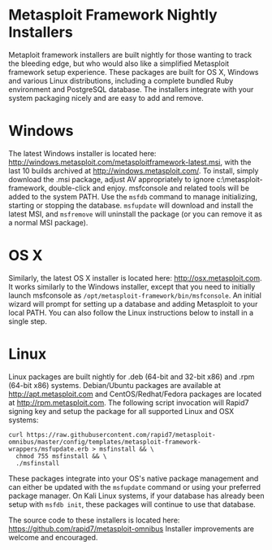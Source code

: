 # Metasploit Framework Nightly Installers

Metaploit framework installers are built nightly for those wanting to track the bleeding edge, but who would also like a simplified Metasploit framework setup experience. These packages are built for OS X, Windows and various Linux distributions, including a complete bundled Ruby environment and PostgreSQL database. The installers integrate with your system packaging nicely and are easy to add and remove.

# Windows

The latest Windows installer is located here: http://windows.metasploit.com/metasploitframework-latest.msi, with the last 10 builds archived at http://windows.metasploit.com/. To install, simply download the .msi package, adjust AV appropriately to ignore c:\metasploit-framework, double-click and enjoy. msfconsole and related tools will be added to the system PATH. Use the ```msfdb``` command to manage initializing, starting or stopping the database. ```msfupdate``` will download and install the latest MSI, and ```msfremove``` will uninstall the package (or you can remove it as a normal MSI package).

# OS X

Similarly, the latest OS X installer is located here: http://osx.metasploit.com. It works similarly to the Windows installer, except that you need to initially launch msfconsole as ```/opt/metasploit-framework/bin/msfconsole```. An initial wizard will prompt for setting up a database and adding Metasploit to your local PATH. You can also follow the Linux instructions below to install in a single step.

# Linux

Linux packages are built nightly for .deb (64-bit and 32-bit x86) and .rpm (64-bit x86) systems. Debian/Ubuntu packages are available at http://apt.metasploit.com and CentOS/Redhat/Fedora packages are located at http://rpm.metasploit.com. The following script invocation will Rapid7 signing key and setup the package for all supported Linux and OSX systems:

```
curl https://raw.githubusercontent.com/rapid7/metasploit-omnibus/master/config/templates/metasploit-framework-wrappers/msfupdate.erb > msfinstall && \
  chmod 755 msfinstall && \
  ./msfinstall
```

These packages integrate into your OS's native package management and can either be updated with the ```msfupdate``` command or using your preferred package manager. On Kali Linux systems, if your database has already been setup with ```msfdb init```, these packages will continue to use that database.

The source code to these installers is located here: https://github.com/rapid7/metasploit-omnibus
Installer improvements are welcome and encouraged.